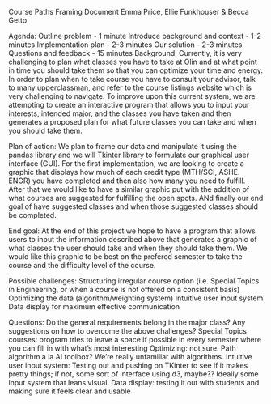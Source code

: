 Course Paths Framing Document
Emma Price, Ellie Funkhouser & Becca Getto

Agenda: 
Outline problem - 1 minute
Introduce background and context - 1-2 minutes
Implementation plan - 2-3 minutes
Our solution - 2-3 minutes
Questions and feedback - 15 minutes
Background: Currently, it is very challenging to plan what classes you have to take at Olin and at what point in time you should take them so that you can optimize your time and energy. In order to plan when to take course you have to consult your advisor, talk to many upperclassman, and refer to the course listings website which is very challenging to navigate. To improve upon this current system, we are attempting to create an interactive program that allows you to input your interests, intended major, and the classes you have taken and then generates a proposed plan for what future classes you can take and when you should take them.

Plan of action: We plan to frame our data and manipulate it using the pandas library and we will Tkinter library to formulate our graphical user interface (GUI). For the first implementation, we are looking to create a graphic that displays how much of each credit type (MTH/SCI, ASHE. ENGR) you have completed and then also how many you need to fulfill. After that we would like to have a similar graphic put with the addition of what courses are suggested for fulfilling the open spots. ANd finally our end goal of have suggested classes and when those suggested classes should be completed.

End goal: At the end of this project we hope to have a program that allows users to input the information described above that generates a graphic of what classes the user should take and when they should take them. We would like this graphic to be best on the prefered semester to take the course and the difficulty level of the course.

Possible challenges:
Structuring irregular course option (i.e. Special Topics in Engineering, or when a course is not offered on a consistent basis)
Optimizing the data (algorithm/weighting system)
Intuitive user input system
Data display for maximum effective communication

Questions:
Do the general requirements belong in the major class?
Any suggestions on how to overcome the above challenges?
Special Topics courses: program tries to leave a space if possible in every semester where you can fill in with what’s most interesting
Optimizing: not sure. Path algorithm a la AI toolbox? We’re really unfamiliar with algorithms.
Intuitive user input system: Testing out and pushing on TKinter to see if it makes pretty things; if not, some sort of interface using d3, maybe?? Ideally some input system that leans visual.
Data display: testing it out with students and making sure it feels clear and usable
